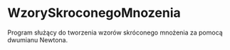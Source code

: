 # WzorySkroconegoMnozenia
Program służący do tworzenia wzorów skróconego mnożenia za pomocą dwumianu Newtona.
